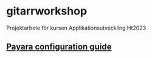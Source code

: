 # gitarrworkshop
Projektarbete för kursen Applikationsutveckling Ht2023


## [Payara configuration guide](./apputveckling/src/main/resources/misc/Payara_configuration_guide.md)
